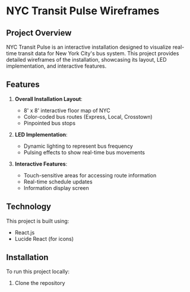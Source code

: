 # NYC Transit Pulse Wireframes

## Project Overview

NYC Transit Pulse is an interactive installation designed to visualize real-time transit data for New York City's bus system. This project provides detailed wireframes of the installation, showcasing its layout, LED implementation, and interactive features.

## Features

1. **Overall Installation Layout**: 
   - 8' x 8' interactive floor map of NYC
   - Color-coded bus routes (Express, Local, Crosstown)
   - Pinpointed bus stops

2. **LED Implementation**:
   - Dynamic lighting to represent bus frequency
   - Pulsing effects to show real-time bus movements

3. **Interactive Features**:
   - Touch-sensitive areas for accessing route information
   - Real-time schedule updates
   - Information display screen

## Technology

This project is built using:
- React.js
- Lucide React (for icons)

## Installation

To run this project locally:

1. Clone the repository
